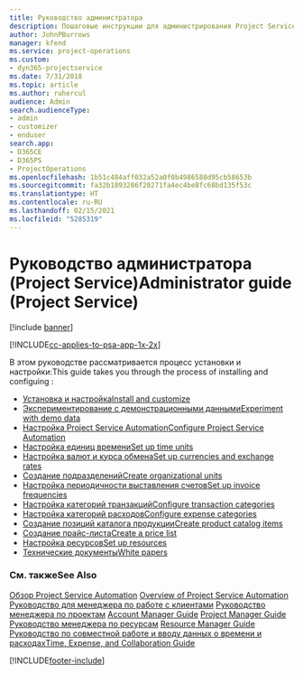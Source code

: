 ```yaml
---
title: Руководство администратора
description: Пошаговые инструкции для администрирования Project Service
author: JohnPBurrows
manager: kfend
ms.service: project-operations
ms.custom:
- dyn365-projectservice
ms.date: 7/31/2018
ms.topic: article
ms.author: ruhercul
audience: Admin
search.audienceType:
- admin
- customizer
- enduser
search.app:
- D365CE
- D365PS
- ProjectOperations
ms.openlocfilehash: 1b51c484aff032a52a0f0b4986588d95cb58653b
ms.sourcegitcommit: fa32b1893286f20271fa4ec4be8fc68bd135f53c
ms.translationtype: HT
ms.contentlocale: ru-RU
ms.lasthandoff: 02/15/2021
ms.locfileid: "5285319"
---
```

# <a name="administrator-guide-project-service"></a><span data-ttu-id="aceb4-103">Руководство администратора (Project Service)</span><span class="sxs-lookup"><span data-stu-id="aceb4-103">Administrator guide (Project Service)</span></span>

[!include [banner](../includes/psa-now-project-operations.md)]

[!INCLUDE[cc-applies-to-psa-app-1x-2x](../includes/cc-applies-to-psa-app-1x-2x.md)]

<span data-ttu-id="aceb4-104">В этом руководстве рассматривается процесс установки и настройки:</span><span class="sxs-lookup"><span data-stu-id="aceb4-104">This guide takes you through the process of installing and configuing :</span></span>  
  
- [<span data-ttu-id="aceb4-105">Установка и настройка</span><span class="sxs-lookup"><span data-stu-id="aceb4-105">Install and customize</span></span>](install-customize.md)
- [<span data-ttu-id="aceb4-106">Экспериментирование с демонстрационными данными</span><span class="sxs-lookup"><span data-stu-id="aceb4-106">Experiment with demo data</span></span>](use-demo-data.md)
- [<span data-ttu-id="aceb4-107">Настройка Project Service Automation</span><span class="sxs-lookup"><span data-stu-id="aceb4-107">Configure Project Service Automation</span></span>](configure.md)
- [<span data-ttu-id="aceb4-108">Настройка единиц времени</span><span class="sxs-lookup"><span data-stu-id="aceb4-108">Set up time units</span></span>](set-up-time-units.md)
- [<span data-ttu-id="aceb4-109">Настройка валют и курса обмена</span><span class="sxs-lookup"><span data-stu-id="aceb4-109">Set up currencies and exchange rates</span></span>](set-up-currencies-exchange-rates.md)
- [<span data-ttu-id="aceb4-110">Создание подразделений</span><span class="sxs-lookup"><span data-stu-id="aceb4-110">Create organizational units</span></span>](create-organizational-units.md)
- [<span data-ttu-id="aceb4-111">Настройка периодичности выставления счетов</span><span class="sxs-lookup"><span data-stu-id="aceb4-111">Set up invoice frequencies</span></span>](set-up-invoice-frequencies.md)
- [<span data-ttu-id="aceb4-112">Настройка категорий транзакций</span><span class="sxs-lookup"><span data-stu-id="aceb4-112">Configure transaction categories</span></span>](configure-transaction-categories.md)
- [<span data-ttu-id="aceb4-113">Настройка категорий расходов</span><span class="sxs-lookup"><span data-stu-id="aceb4-113">Configure expense categories</span></span>](configure-expense-categories.md)
- [<span data-ttu-id="aceb4-114">Создание позиций каталога продукции</span><span class="sxs-lookup"><span data-stu-id="aceb4-114">Create product catalog items</span></span>](create-product-catalog-items.md)
- [<span data-ttu-id="aceb4-115">Создание прайс-листа</span><span class="sxs-lookup"><span data-stu-id="aceb4-115">Create a price list</span></span>](create-price-list.md)
- [<span data-ttu-id="aceb4-116">Настройка ресурсов</span><span class="sxs-lookup"><span data-stu-id="aceb4-116">Set up resources</span></span>](set-up-resources.md)
- [<span data-ttu-id="aceb4-117">Технические документы</span><span class="sxs-lookup"><span data-stu-id="aceb4-117">White papers</span></span>](white-papers.md)
  
### <a name="see-also"></a><span data-ttu-id="aceb4-118">См. также</span><span class="sxs-lookup"><span data-stu-id="aceb4-118">See Also</span></span>  
 <span data-ttu-id="aceb4-119">[Обзор Project Service Automation](../psa/overview.md)  </span><span class="sxs-lookup"><span data-stu-id="aceb4-119">[Overview of Project Service Automation](../psa/overview.md)  </span></span>  
 <span data-ttu-id="aceb4-120">[Руководство для менеджера по работе с клиентами](../psa/account-manager-guide.md) [Руководство менеджера по проектам](../psa/project-manager-guide.md) </span><span class="sxs-lookup"><span data-stu-id="aceb4-120">[Account Manager Guide](../psa/account-manager-guide.md) [Project Manager Guide](../psa/project-manager-guide.md) </span></span>  
 <span data-ttu-id="aceb4-121">[Руководство менеджера по ресурсам](../psa/resource-manager-guide.md) </span><span class="sxs-lookup"><span data-stu-id="aceb4-121">[Resource Manager Guide](../psa/resource-manager-guide.md) </span></span>  
 [<span data-ttu-id="aceb4-122">Руководство по совместной работе и вводу данных о времени и расходах</span><span class="sxs-lookup"><span data-stu-id="aceb4-122">Time, Expense, and Collaboration Guide</span></span>](../psa/time-expense-collaboration-guide.md)


[!INCLUDE[footer-include](../includes/footer-banner.md)]